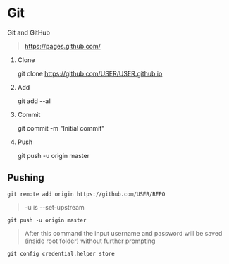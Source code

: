 # Git

Git and GitHub

> https://pages.github.com/

1. Clone

	git clone https://github.com/USER/USER.github.io

2. Add

	git add --all

3. Commit

	git commit -m "Initial commit"

4. Push

	git push -u origin master

## Pushing

	git remote add origin https://github.com/USER/REPO

> -u is --set-upstream

	git push -u origin master

> After this command the input username and password will be saved (inside root folder) without further prompting

	git config credential.helper store
